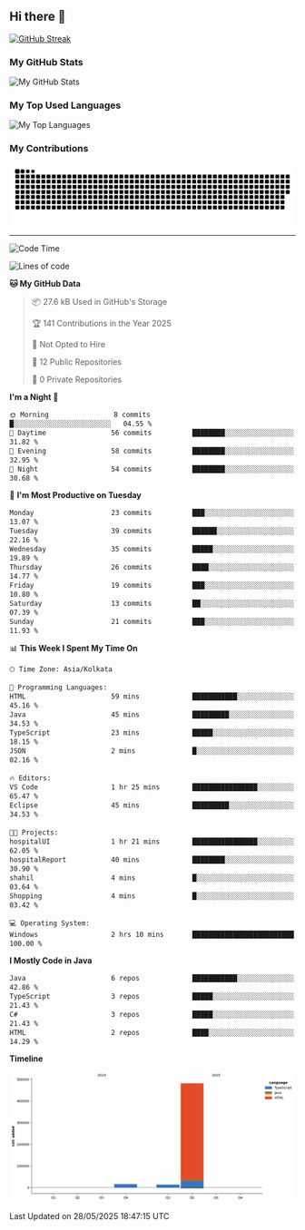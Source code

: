## Hi there 👋

[![GitHub Streak](https://streak-stats.demolab.com?user=shahilmohamed&theme=dark)](https://git.io/streak-stats)

### My GitHub Stats
<picture>
  <source
    srcset="https://github-readme-stats.vercel.app/api?username=shahilmohamed&show_icons=true&theme=algolia"
    media="(prefers-color-scheme: dark)"
  />
  <source
    srcset="https://github-readme-stats.vercel.app/api?username=shahilmohamed&show_icons=true&theme=ambient_gradient"
    media="(prefers-color-scheme: light), (prefers-color-scheme: no-preference)"
  />
  <img alt="My GitHub Stats" src="https://github-readme-stats.vercel.app/api?username=shahilmohamed&show_icons=true" />
</picture>

### My Top Used Languages
<picture>
  <source
    srcset="https://github-readme-stats.vercel.app/api/top-langs?username=shahilmohamed&layout=donut-vertical&show_icons=true&theme=react"
    media="(prefers-color-scheme: dark)"
  />
  <source
    srcset="https://github-readme-stats.vercel.app/api/top-langs?username=shahilmohamed&layout=dont-vertical&theme=ambient_gradient"
    media="(prefers-color-scheme: light), (prefers-color-scheme: no-preference)"
  />
  <img alt="My Top Languages" src="https://github-readme-stats.vercel.app/api/top-langs?username=shahilmohamed&layout=donut-vertical" />
</picture>

### My Contributions
<picture>
  <source media="(prefers-color-scheme: dark)" srcset="contrib/github-snake-dark.svg" />
  <source media="(prefers-color-scheme: light)" srcset="contrib/github-snake.svg" />
  <img alt="GitHub Contribution Snake" src="contrib/github-snake.svg" />
</picture>

<hr>

<!--START_SECTION:waka-->
![Code Time](http://img.shields.io/badge/Code%20Time-2%20hrs%2012%20mins-blue)

![Lines of code](https://img.shields.io/badge/From%20Hello%20World%20I%27ve%20Written-511.1%20thousand%20lines%20of%20code-blue)

**🐱 My GitHub Data** 

> 📦 27.6 kB Used in GitHub's Storage 
 > 
> 🏆 141 Contributions in the Year 2025
 > 
> 🚫 Not Opted to Hire
 > 
> 📜 12 Public Repositories 
 > 
> 🔑 0 Private Repositories 
 > 
**I'm a Night 🦉** 

```text
🌞 Morning                8 commits           █░░░░░░░░░░░░░░░░░░░░░░░░   04.55 % 
🌆 Daytime                56 commits          ████████░░░░░░░░░░░░░░░░░   31.82 % 
🌃 Evening                58 commits          ████████░░░░░░░░░░░░░░░░░   32.95 % 
🌙 Night                  54 commits          ████████░░░░░░░░░░░░░░░░░   30.68 % 
```
📅 **I'm Most Productive on Tuesday** 

```text
Monday                   23 commits          ███░░░░░░░░░░░░░░░░░░░░░░   13.07 % 
Tuesday                  39 commits          ██████░░░░░░░░░░░░░░░░░░░   22.16 % 
Wednesday                35 commits          █████░░░░░░░░░░░░░░░░░░░░   19.89 % 
Thursday                 26 commits          ████░░░░░░░░░░░░░░░░░░░░░   14.77 % 
Friday                   19 commits          ███░░░░░░░░░░░░░░░░░░░░░░   10.80 % 
Saturday                 13 commits          ██░░░░░░░░░░░░░░░░░░░░░░░   07.39 % 
Sunday                   21 commits          ███░░░░░░░░░░░░░░░░░░░░░░   11.93 % 
```


📊 **This Week I Spent My Time On** 

```text
🕑︎ Time Zone: Asia/Kolkata

💬 Programming Languages: 
HTML                     59 mins             ███████████░░░░░░░░░░░░░░   45.16 % 
Java                     45 mins             █████████░░░░░░░░░░░░░░░░   34.53 % 
TypeScript               23 mins             █████░░░░░░░░░░░░░░░░░░░░   18.15 % 
JSON                     2 mins              █░░░░░░░░░░░░░░░░░░░░░░░░   02.16 % 

🔥 Editors: 
VS Code                  1 hr 25 mins        ████████████████░░░░░░░░░   65.47 % 
Eclipse                  45 mins             █████████░░░░░░░░░░░░░░░░   34.53 % 

🐱‍💻 Projects: 
hospitalUI               1 hr 21 mins        ████████████████░░░░░░░░░   62.05 % 
hospitalReport           40 mins             ████████░░░░░░░░░░░░░░░░░   30.90 % 
shahil                   4 mins              █░░░░░░░░░░░░░░░░░░░░░░░░   03.64 % 
Shopping                 4 mins              █░░░░░░░░░░░░░░░░░░░░░░░░   03.42 % 

💻 Operating System: 
Windows                  2 hrs 10 mins       █████████████████████████   100.00 % 
```

**I Mostly Code in Java** 

```text
Java                     6 repos             ███████████░░░░░░░░░░░░░░   42.86 % 
TypeScript               3 repos             █████░░░░░░░░░░░░░░░░░░░░   21.43 % 
C#                       3 repos             █████░░░░░░░░░░░░░░░░░░░░   21.43 % 
HTML                     2 repos             ████░░░░░░░░░░░░░░░░░░░░░   14.29 % 
```



**Timeline**

![Lines of Code chart](https://raw.githubusercontent.com/shahilmohamed/shahilmohamed/main/assets/bar_graph.png)


 Last Updated on 28/05/2025 18:47:15 UTC
<!--END_SECTION:waka-->
